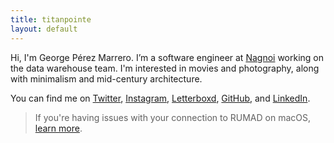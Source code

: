 ```yaml
---
title: titanpointe
layout: default
---
```


Hi, I'm George P&eacute;rez Marrero. I’m a software engineer at [Nagnoi](https://nagnoi.com/) working on the data warehouse team. I'm interested in movies and photography, along with minimalism and mid-century architecture.

You can find me on [Twitter](https://twitter.com/georgeperez/), [Instagram](https://instagram.com/georgeperez/), [Letterboxd](https://letterboxd.com/georgeperez/), [GitHub](https://github.com/georgeperez/), and [LinkedIn](https://www.linkedin.com/in/georgeperezmarrero/).

<blockquote>
  If you're having issues with your connection to RUMAD on macOS, <a href="/matricula/">learn more</a>.
</blockquote>

